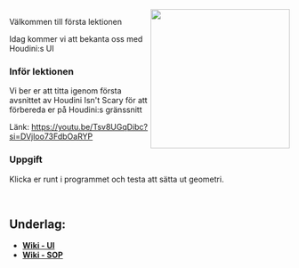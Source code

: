 
<img src="https://github.com/user-attachments/assets/cb1041dd-e9ce-48ff-b1ab-28f442c40fdd" align="right" width="250">

Välkommen till första lektionen

Idag kommer vi att bekanta oss med Houdini:s UI 

### Inför lektionen

Vi ber er att titta igenom första avsnittet av Houdini Isn't Scary för att förbereda er på Houdini:s gränssnitt

Länk: https://youtu.be/Tsv8UGqDibc?si=DVjloo73FdbOaRYP

### Uppgift

Klicka er runt i programmet och testa att sätta ut geometri.


&nbsp;

## Underlag:
- [**Wiki - UI**](https://github.com/Studio-Konkret/Technical-Direction/wiki/UI-&-Noder)
- [**Wiki - SOP**](https://github.com/Studio-Konkret/Technical-Direction/wiki/SOP)
